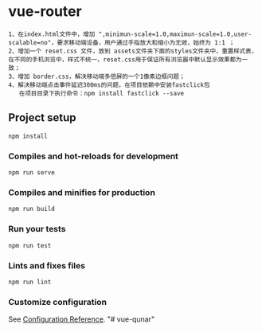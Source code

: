 # vue-router
```
1、在index.html文件中，增加 ",minimun-scale=1.0,maximun-scale=1.0,user-scalable=no"，要求移动端设备，用户通过手指放大和缩小为无效，始终为 1:1 ；
2、增加一个 reset.css 文件，放到 assets文件夹下面的styles文件夹中，重置样式表，在不同的手机浏览中，样式不统一，reset.css用于保证所有浏览器中默认显示效果都为一致；
3、增加 border.css，解决移动端多倍屏的一个1像素边框问题；
4、解决移动端点击事件延迟300ms的问题，在项目依赖中安装fastclick包
   在项目目录下执行命令：npm install fastclick --save
```


## Project setup
```
npm install
```

### Compiles and hot-reloads for development
```
npm run serve
```

### Compiles and minifies for production
```
npm run build
```

### Run your tests
```
npm run test
```

### Lints and fixes files
```
npm run lint
```

### Customize configuration
See [Configuration Reference](https://cli.vuejs.org/config/).
"# vue-qunar" 
